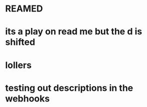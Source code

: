 # REAMED
# its a play on read me but the d is shifted
# lollers
# testing out descriptions in the webhooks
